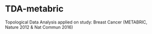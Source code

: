 # TDA-metabric
Topological Data Analysis applied on study: Breast Cancer (METABRIC, Nature 2012 &amp; Nat Commun 2016)
